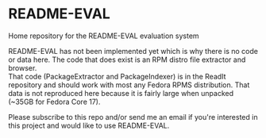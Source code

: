 README-EVAL
===========

Home repository for the README-EVAL evaluation system

README-EVAL has not been implemented yet which is why there is no code or data here.
The code that does exist is an RPM distro file extractor and browser.  
That code (PackageExtractor and PackageIndexer) is in the ReadIt repository and should work with 
most any Fedora RPMS distribution.  That data is not reproduced here because it is fairly large
when unpacked (~35GB for Fedora Core 17).

Please subscribe to this repo and/or send me an email if you're interested in this project and would
like to use README-EVAL.
